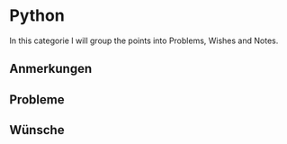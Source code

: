 # Python

In this categorie I will group the points into Problems, Wishes and Notes.

## Anmerkungen

## Probleme

## Wünsche
